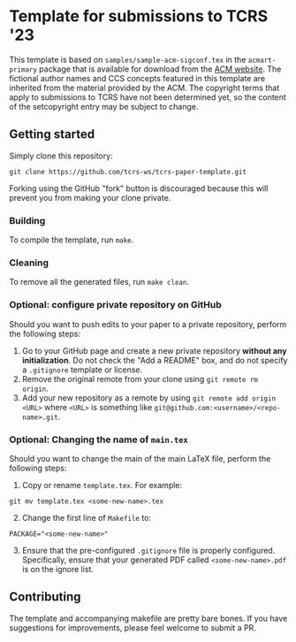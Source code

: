# Template for submissions to TCRS '23
This template is based on `samples/sample-acm-sigconf.tex` in the
`acmart-primary` package that is available for download from the [ACM
website](https://authors.acm.org/proceedings/production-information/preparing-your-article-with-latex).
The fictional author names and CCS concepts featured in this template are
inherited from the material provided by the ACM. The copyright terms that apply
to submissions to TCRS have not been determined yet, so the content of the
setcopyright entry may be subject to change.

## Getting started
Simply clone this repository:
```
git clone https://github.com/tcrs-ws/tcrs-paper-template.git
```
Forking using the GitHub "fork" button is discouraged because this will prevent you from making your clone private.

### Building
To compile the template, run `make`. 

### Cleaning
To remove all the generated files, run `make clean`.

### Optional: configure private repository on GitHub
Should you want to push edits to your paper to a private repository, perform the following steps:
1. Go to your GitHub page and create a new private repository **without any initialization**. Do not check the "Add a README" box, and do not specify a `.gitignore` template or license.
2. Remove the original remote from your clone using `git remote rm origin`.
3. Add your new repository as a remote by using `git remote add origin <URL>` where `<URL>` is something like `git@github.com:<username>/<repo-name>.git`.

### Optional: Changing the name of `main.tex`
Should you want to change the main of the main LaTeX file, perform the following steps:

1. Copy or rename `template.tex`. For example:
```
git mv template.tex <some-new-name>.tex
```
2. Change the first line of `Makefile` to:
```
PACKAGE="<some-new-name>"
```
3. Ensure that the pre-configured `.gitignore` file is properly configured. Specifically, ensure that your generated PDF called `<some-new-name>.pdf` is on the ignore list.

## Contributing
The template and accompanying makefile are pretty bare bones. If you have
suggestions for improvements, please feel welcome to submit a PR.
